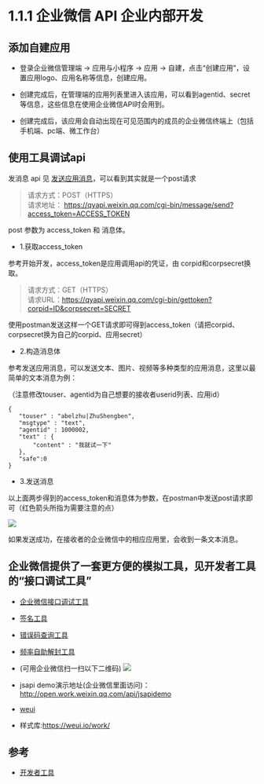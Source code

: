 # 1.1.1 企业微信 API 企业内部开发


## 添加自建应用

- 登录企业微信管理端 -> 应用与小程序 -> 应用 -> 自建，点击“创建应用”，设置应用logo、应用名称等信息，创建应用。

- 创建完成后，在管理端的应用列表里进入该应用，可以看到agentid、secret等信息，这些信息在使用企业微信API时会用到。

- 创建完成后，该应用会自动出现在可见范围内的成员的企业微信终端上（包括手机端、pc端、微工作台）


## 使用工具调试api



发消息 api 见 [发送应用消息](https://work.weixin.qq.com/api/doc/90000/90003/90487#10167)，可以看到其实就是一个post请求

>请求方式：POST（HTTPS）  
请求地址： https://qyapi.weixin.qq.com/cgi-bin/message/send?access_token=ACCESS_TOKEN

post 参数为 access_token 和 消息体。

- 1.获取access_token

参考开始开发，access_token是应用调用api的凭证，由 corpid和corpsecret换取。

>请求方式：GET（HTTPS）  
请求URL：https://qyapi.weixin.qq.com/cgi-bin/gettoken?corpid=ID&corpsecret=SECRET

使用postman发送这样一个GET请求即可得到access_token（请把corpid、corpsecret换为自己的corpid、应用secret）


- 2.构造消息体

参考发送应用消息，可以发送文本、图片、视频等多种类型的应用消息，这里以最简单的文本消息为例：

（注意修改touser、agentid为自己想要的接收者userid列表、应用id）

```
{
   "touser" : "abelzhu|ZhuShengben",
   "msgtype" : "text",
   "agentid" : 1000002,
   "text" : {
       "content" : "我就试一下"
   },
   "safe":0
}
```

- 3.发送消息

以上面两步得到的access_token和消息体为参数，在postman中发送post请求即可（红色箭头所指为需要注意的点）

![](https://p.qpic.cn/pic_wework/23479275/7375a37f245a6996a62365f450262cd61ed10a8eab3b0412/0)

如果发送成功，在接收者的企业微信中的相应应用里，会收到一条文本消息。



## 企业微信提供了一套更方便的模拟工具，见开发者工具的“接口调试工具”

- [企业微信接口调试工具](https://work.weixin.qq.com/api/devtools/devtool.php)
- [签名工具](https://open.work.weixin.qq.com/api/jsapisign)
- [错误码查询工具](https://open.work.weixin.qq.com/devtool/query)
- [频率自助解封工具](https://open.work.weixin.qq.com/wwopen/devtool/checkCorpSpamBlock)

- (可用企业微信扫一扫以下二维码)
![](https://p.qpic.cn/pic_wework/826011720/6c6a7a65637fa90ce9b2d41b57a72851185a87a210ea89ad/0)

- jsapi demo演示地址(企业微信里面访问)：http://open.work.weixin.qq.com/api/jsapidemo

- [weui](https://github.com/tencent/weui)
- 样式库:https://weui.io/work/


## 参考
- [开发者工具](https://work.weixin.qq.com/api/doc/90000/90138/90678)
